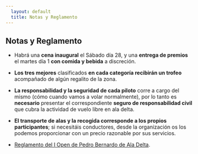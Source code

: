 ```yaml
---
  layout: default
  title: Notas y Reglamento
---
```


## Notas y Reglamento

* Habrá una **cena inaugural** el Sábado día 28, y una **entrega de premios** el martes día 1 **con comida y bebida** a discreción.

* **Los tres mejores** clasificados **en cada categoría recibirán un trofeo** acompañado de algún regalito de la zona.

* **La responsabilidad y la seguridad de cada piloto** corre a cargo del mismo (cómo cuando vamos a volar normalmente), por lo tanto es **necesario** presentar el correspondiente **seguro de responsabilidad civil** que cubra la actividad de vuelo libre en ala delta.

* **El transporte de alas y la recogida corresponde a los propios participantes**; si necesitáis conductores, desde la organización os los podemos proporcionar con un precio razonable por sus servicios.

* [Reglamento del I Open de Pedro Bernardo de Ala Delta](downloads/Reglamento_I_Open_de_Ala_Delta_de_Pedro_Bernardo.pdf "Reglamento del Open de Pedro Bernardo en formato PDF").
